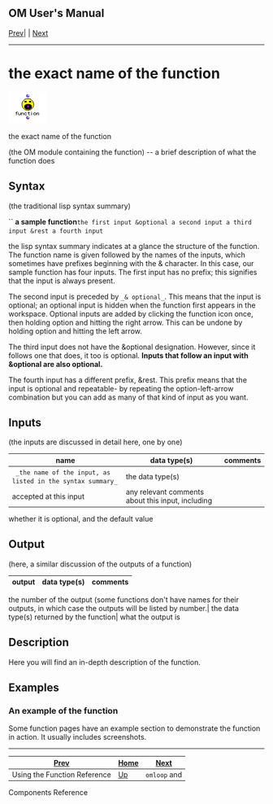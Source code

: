 OM User's Manual  
---  
[Prev](funcref.intro)| | [Next](funcref.omloop)  
  
* * *

# the exact name of the function

![](figures/functions/function.png)

  
  
the exact name of the function  
  
(the OM module containing the function) \-- a brief description of what the
function does  

## Syntax

(the traditional lisp syntax summary)

`` **a sample function**` the first input &optional a second input a third
input &rest a fourth input `

the lisp syntax summary indicates at a glance the structure of the function.
The function name is given followed by the names of the inputs, which
sometimes have prefixes beginning with the & character. In this case, our
sample function has four inputs. The first input has no prefix; this signifies
that the input is always present.

The second input is preceded by `_& optional_`. This means that the input is
optional; an optional input is hidden when the function first appears in the
workspace. Optional inputs are added by clicking the function icon once, then
holding option and hitting the right arrow. This can be undone by holding
option and hitting the left arrow.

The third input does not have the &optional designation. However, since it
follows one that does, it too is optional. **Inputs that follow an input with
&optional are also optional.**

The fourth input has a different prefix, &rest. This prefix means that the
input is optional and repeatable- by repeating the option-left-arrow
combination but you can add as many of that kind of input as you want.

## Inputs

(the inputs are discussed in detail here, one by one)

name| data type(s)| comments  
---|---|---  
` _the name of the input, as listed in the syntax summary_`|  the data type(s)
accepted at this input| any relevant comments about this input, including
whether it is optional, and the default value  
  
## Output

(here, a similar discussion of the outputs of a function)

output| data type(s)| comments  
---|---|---  
the number of the output (some functions don't have names for their outputs,
in which case the outputs will be listed by number.| the data type(s) returned
by the function| what the output is  
  
## Description

Here you will find an in-depth description of the function.

## Examples

### An example of the function

Some function pages have an example section to demonstrate the function in
action. It usually includes screenshots.

* * *

[Prev](funcref.intro)| [Home](index)| [Next](funcref.omloop)  
---|---|---  
Using the Function Reference| [Up](funcref.intro)| `omloop` and
Components Reference

